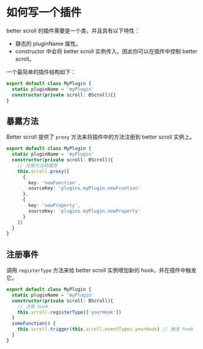 # 如何写一个插件

better scroll 的插件需要是一个类，并且具有以下特性：

- 静态的 pluginName 属性。
- constructor 中会将 better scroll 实例传入。因此你可以在插件中控制 better scroll。

一个最简单的插件结构如下：

```typescript
export default class MyPlugin {
  static pluginName = 'myPlugin'
  constructor(private scroll: BScroll){}
}
```

## 暴露方法

Better scroll 提供了 `proxy` 方法来将插件中的方法注册到 better scroll 实例上。

```typescript
export default class MyPlugin {
  static pluginName = 'myPlugin'
  constructor(private scroll: BScroll){
    // 注册方法和属性
    this.scroll.proxy([
      {
        key: 'newFunction',
        sourceKey: 'plugins.myPlugin.newFcuntion'
      },
      {
        key: 'newProperty',
        sourceKey: 'plugins.myPlugin.newProperty'
      }
    ])
  }
}
```

## 注册事件

调用 `registerType` 方法来给 better scroll 实例增加新的 hook，并在插件中触发它。

```typescript
export default class MyPlugin {
  static pluginName = 'myPlugin'
  constructor(private scroll: BScroll){
    // 注册 hook
    this.scroll.registerType(['yourHook'])
  }
  someFunction() {
    this.scroll.trigger(this.scroll.eventTypes.yourHook) // 触发 hook
  }
}
```